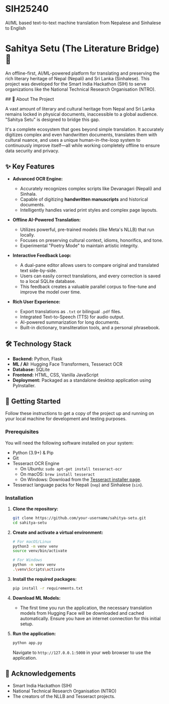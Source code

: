 # SIH25240
AI/ML based text-to-text machine translation from Nepalese and Sinhalese to English

# Sahitya Setu (The Literature Bridge) 🌉

[](https://opensource.org/licenses/MIT)
[](https://www.google.com/search?q=./CONTRIBUTING.md)
[](https://www.python.org/downloads/)

An offline-first, AI/ML-powered platform for translating and preserving the rich literary heritage of Nepal (Nepali) and Sri Lanka (Sinhalese). This project was developed for the Smart India Hackathon (SIH) to serve organizations like the National Technical Research Organisation (NTRO).

 \#\# 📜 About The Project

A vast amount of literary and cultural heritage from Nepal and Sri Lanka remains locked in physical documents, inaccessible to a global audience. "Sahitya Setu" is designed to bridge this gap.

It's a complete ecosystem that goes beyond simple translation. It accurately digitizes complex and even handwritten documents, translates them with cultural nuance, and uses a unique human-in-the-loop system to continuously improve itself—all while working completely offline to ensure data security and privacy.

## ✨ Key Features

  * **Advanced OCR Engine:**

      * Accurately recognizes complex scripts like Devanagari (Nepali) and Sinhala.
      * Capable of digitizing **handwritten manuscripts** and historical documents.
      * Intelligently handles varied print styles and complex page layouts.

  * **Offline AI-Powered Translation:**

      * Utilizes powerful, pre-trained models (like Meta's NLLB) that run locally.
      * Focuses on preserving cultural context, idioms, honorifics, and tone.
      * Experimental "Poetry Mode" to maintain artistic integrity.

  * **Interactive Feedback Loop:**

      * A dual-pane editor allows users to compare original and translated text side-by-side.
      * Users can easily correct translations, and every correction is saved to a local SQLite database.
      * This feedback creates a valuable parallel corpus to fine-tune and improve the model over time.

  * **Rich User Experience:**

      * Export translations as `.txt` or bilingual `.pdf` files.
      * Integrated Text-to-Speech (TTS) for audio output.
      * AI-powered summarization for long documents.
      * Built-in dictionary, transliteration tools, and a personal phrasebook.

## 🛠️ Technology Stack

  * **Backend:** Python, Flask
  * **ML / AI:** Hugging Face Transformers, Tesseract OCR
  * **Database:** SQLite
  * **Frontend:** HTML, CSS, Vanilla JavaScript
  * **Deployment:** Packaged as a standalone desktop application using PyInstaller.

## 🚀 Getting Started

Follow these instructions to get a copy of the project up and running on your local machine for development and testing purposes.

### Prerequisites

You will need the following software installed on your system:

  * Python (3.9+) & Pip
  * Git
  * Tesseract OCR Engine
      * On Ubuntu: `sudo apt-get install tesseract-ocr`
      * On macOS: `brew install tesseract`
      * On Windows: Download from the [Tesseract installer page](https://www.google.com/search?q=https://github.com/UB-Mannheim/tesseract/wiki).
  * Tesseract language packs for Nepali (`nep`) and Sinhalese (`sin`).

### Installation

1.  **Clone the repository:**

    ```sh
    git clone https://github.com/your-username/sahitya-setu.git
    cd sahitya-setu
    ```

2.  **Create and activate a virtual environment:**

    ```sh
    # For macOS/Linux
    python3 -m venv venv
    source venv/bin/activate

    # For Windows
    python -m venv venv
    .\venv\Scripts\activate
    ```

3.  **Install the required packages:**

    ```sh
    pip install -r requirements.txt
    ```

4.  **Download ML Models:**

      * The first time you run the application, the necessary translation models from Hugging Face will be downloaded and cached automatically. Ensure you have an internet connection for this initial setup.

5.  **Run the application:**

    ```sh
    python app.py
    ```

    Navigate to `http://127.0.0.1:5000` in your web browser to use the application.



## 🙏 Acknowledgements

  * Smart India Hackathon (SIH)
  * National Technical Research Organisation (NTRO)
  * The creators of the NLLB and Tesseract projects.